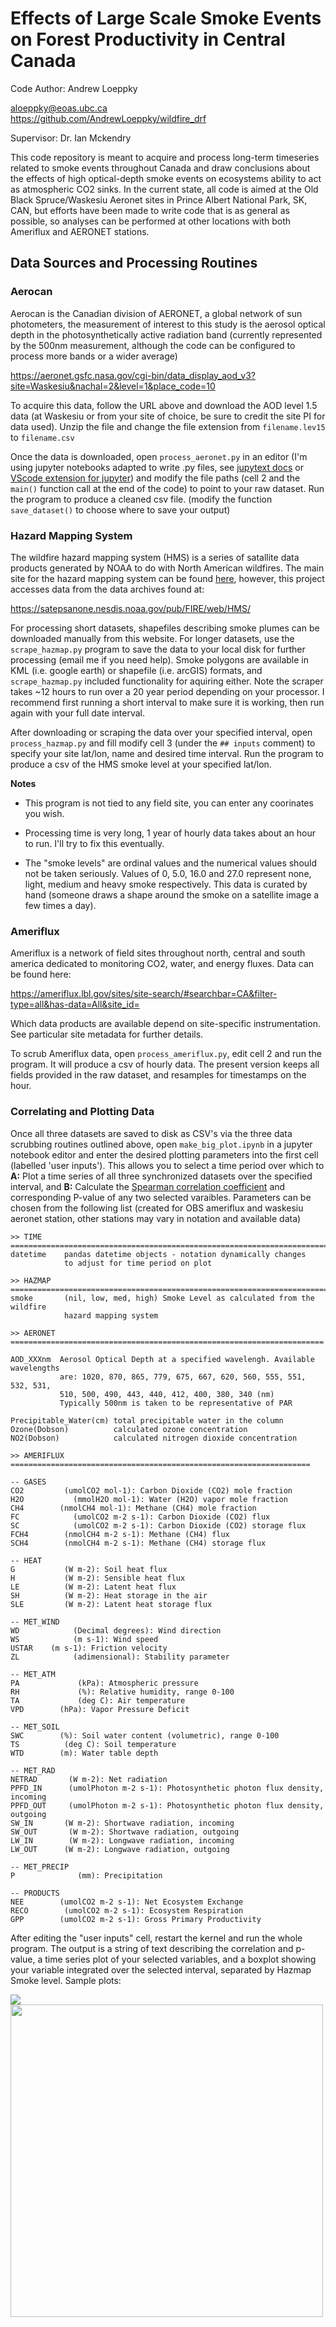 <!-- #region -->
# Effects of Large Scale Smoke Events on Forest Productivity in Central Canada

Code Author: Andrew Loeppky

aloeppky@eoas.ubc.ca <br>
https://github.com/AndrewLoeppky/wildfire_drf

Supervisor: Dr. Ian Mckendry

This code repository is meant to acquire and process long-term timeseries related to smoke events throughout Canada and draw conclusions about the effects of high optical-depth smoke events on ecosystems ability to act as atmospheric CO2 sinks. In the current state, all code is aimed at the Old Black Spruce/Waskesiu Aeronet sites in Prince Albert National Park, SK, CAN, but efforts have been made to write code that is as general as possible, so analyses can be performed at other locations with both Ameriflux and AERONET stations.

## Data Sources and Processing Routines

### Aerocan

Aerocan is the Canadian division of AERONET, a global network of sun photometers, the measurement of interest to this study is the aerosol optical depth in the photosynthetically active radiation band (currently represented by the 500nm measurement, although the code can be configured to process more bands or a wider average)

https://aeronet.gsfc.nasa.gov/cgi-bin/data_display_aod_v3?site=Waskesiu&nachal=2&level=1&place_code=10

To acquire this data, follow the URL above and download the AOD level 1.5 data (at Waskesiu or from your site of choice, be sure to credit the site PI for data used). Unzip the file and change the file extension from `filename.lev15` to `filename.csv`

Once the data is downloaded, open `process_aeronet.py` in an editor (I'm using jupyter notebooks adapted to write .py files, see [jupytext docs](https://pypi.org/project/jupytext/) or [VScode extension for jupyter](https://code.visualstudio.com/docs/datascience/jupyter-notebooks)) and modify the file paths (cell 2 and the `main()` function call at the end of the code) to point to your raw dataset. Run the program to produce a cleaned csv file. (modify the function `save_dataset()` to choose where to save your output)


### Hazard Mapping System

The wildfire hazard mapping system (HMS) is a series of satallite data products generated by NOAA to do with North American wildfires. The main site for the hazard mapping system can be found [here](https://www.ospo.noaa.gov/Products/land/hms.html#maps), however, this project accesses data from the data archives found at:

https://satepsanone.nesdis.noaa.gov/pub/FIRE/web/HMS/

For processing short datasets, shapefiles describing smoke plumes can be downloaded manually from this website. For longer datasets, use the `scrape_hazmap.py` program to save the data to your local disk for further processing (email me if you need help). Smoke polygons are available in KML (i.e. google earth) or shapefile (i.e. arcGIS) formats, and `scrape_hazmap.py` included functionality for aquiring either. Note the scraper takes ~12 hours to run over a 20 year period depending on your processor. I recommend first running a short interval to make sure it is working, then run again with your full date interval.

After downloading or scraping the data over your specified interval, open `process_hazmap.py` and fill modify cell 3 (under the `## inputs` comment) to specify your site lat/lon, name and desired time interval. Run the program to produce a csv of the HMS smoke level at your specified lat/lon. 

**Notes** 

* This program is not tied to any field site, you can enter any coorinates you wish. 

* Processing time is very long, 1 year of hourly data takes about an hour to run. I'll try to fix this eventually.

* The "smoke levels" are ordinal values and the numerical values should not be taken seriously. Values of 0, 5.0, 16.0 and 27.0 represent none, light, medium and heavy smoke respectively. This data is curated by hand (someone draws a shape around the smoke on a satellite image a few times a day). 



### Ameriflux

Ameriflux is a network of field sites throughout north, central and south america dedicated to monitoring CO2, water, and energy fluxes. Data can be found here:

https://ameriflux.lbl.gov/sites/site-search/#searchbar=CA&filter-type=all&has-data=All&site_id=

Which data products are available depend on site-specific instrumentation. See particular site metadata for further details.

To scrub Ameriflux data, open `process_ameriflux.py`, edit cell 2 and run the program. It will produce a csv of hourly data. The present version keeps all fields provided in the raw dataset, and resamples for timestamps on the hour.


### Correlating and Plotting Data

Once all three datasets are saved to disk as CSV's via the three data scrubbing routines outlined above, open `make_big_plot.ipynb` in a jupyter notebook editor and enter the desired plotting parameters into the first cell (labelled 'user inputs'). This allows you to select a time period over which to **A:** Plot a time series of all three synchronized datasets over the specified interval, and **B:** Calculate the [Spearman correlation coefficient](https://towardsdatascience.com/discover-the-strength-of-monotonic-relation-850d11f72046) and corresponding P-value of any two selected varaibles. Parameters can be chosen from the following list (created for OBS ameriflux and waskesiu aeronet station, other stations may vary in notation and available data)

```
>> TIME =========================================================================
datetime    pandas datetime objects - notation dynamically changes
            to adjust for time period on plot
            
>> HAZMAP =======================================================================
smoke       (nil, low, med, high) Smoke Level as calculated from the wildfire 
            hazard mapping system
            
>> AERONET ======================================================================

AOD_XXXnm  Aerosol Optical Depth at a specified wavelengh. Available wavelengths
           are: 1020, 870, 865, 779, 675, 667, 620, 560, 555, 551, 532, 531, 
           510, 500, 490, 443, 440, 412, 400, 380, 340 (nm)
           Typically 500nm is taken to be representative of PAR

Precipitable_Water(cm) total precipitable water in the column
Ozone(Dobson)          calculated ozone concentration
NO2(Dobson)            calculated nitrogen dioxide concentration

>> AMERIFLUX ===================================================================

-- GASES
CO2         (umolCO2 mol-1): Carbon Dioxide (CO2) mole fraction
H2O           (mmolH2O mol-1): Water (H2O) vapor mole fraction
CH4        (nmolCH4 mol-1): Methane (CH4) mole fraction
FC            (umolCO2 m-2 s-1): Carbon Dioxide (CO2) flux
SC            (umolCO2 m-2 s-1): Carbon Dioxide (CO2) storage flux
FCH4        (nmolCH4 m-2 s-1): Methane (CH4) flux
SCH4        (nmolCH4 m-2 s-1): Methane (CH4) storage flux

-- HEAT
G           (W m-2): Soil heat flux
H           (W m-2): Sensible heat flux
LE          (W m-2): Latent heat flux
SH          (W m-2): Heat storage in the air
SLE         (W m-2): Latent heat storage flux

-- MET_WIND
WD            (Decimal degrees): Wind direction
WS            (m s-1): Wind speed
USTAR    (m s-1): Friction velocity
ZL            (adimensional): Stability parameter

-- MET_ATM
PA             (kPa): Atmospheric pressure
RH             (%): Relative humidity, range 0-100
TA             (deg C): Air temperature
VPD        (hPa): Vapor Pressure Deficit

-- MET_SOIL
SWC        (%): Soil water content (volumetric), range 0-100
TS          (deg C): Soil temperature
WTD        (m): Water table depth

-- MET_RAD
NETRAD       (W m-2): Net radiation
PPFD_IN      (umolPhoton m-2 s-1): Photosynthetic photon flux density, incoming
PPFD_OUT     (umolPhoton m-2 s-1): Photosynthetic photon flux density, outgoing
SW_IN       (W m-2): Shortwave radiation, incoming
SW_OUT       (W m-2): Shortwave radiation, outgoing
LW_IN        (W m-2): Longwave radiation, incoming
LW_OUT      (W m-2): Longwave radiation, outgoing

-- MET_PRECIP
P              (mm): Precipitation

-- PRODUCTS
NEE        (umolCO2 m-2 s-1): Net Ecosystem Exchange
RECO        (umolCO2 m-2 s-1): Ecosystem Respiration
GPP        (umolCO2 m-2 s-1): Gross Primary Productivity
```

After editing the "user inputs" cell, restart the kernel and run the whole program. The output is a string of text describing the correlation and p-value, a time series plot of your selected variables, and a boxplot showing your variable integrated over the selected interval, separated by Hazmap Smoke level. Sample plots:

<img src="sample_timeseries.png">
<img src="sample_boxplots.png" width="500">
<!-- #endregion -->
